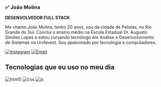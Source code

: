 ### ✅ João Molina

**DESENVOLVEDOR FULL STACK**

Me chamo João Molina, tenho 20 anos, sou da cidade de Pelotas, no Rio Grande do Sul. Concluí o ensino médio na Escola Estadual Dr. Augusto Simões Lopes e estou cursando tecnólogo em Análise e Desenvolvimento de Sistemas na Unifavest. Sou apaixonado por tecnologia e computadores.

[![Instagram](https://custom-icon-badges.demolab.com/badge/Heart-D15E9B.svg?logo=heart)](https://www.instagram.com/jm_sitess/)
[![Email](https://custom-icon-badges.demolab.com/badge/Mail-E61B23.svg?logo=mail)](https://mail.google.com/mail/u/0/#inbox)

## Tecnologias que eu uso no meu dia

<div style="display: inline_block">
  <img align="center" alt="html5" src="https://img.shields.io/badge/HTML5-E34F26?style=for-the-badge&logo=html5&logoColor=white" />
  <img align="center" alt="css" src="https://img.shields.io/badge/CSS3-1572B6?style=for-the-badge&logo=css3&logoColor=white" />
  <img align="center" alt="js" src="https://img.shields.io/badge/JavaScript-F7DF1E?style=for-the-badge&logo=javascript&logoColor=black" />
</div><br/>
